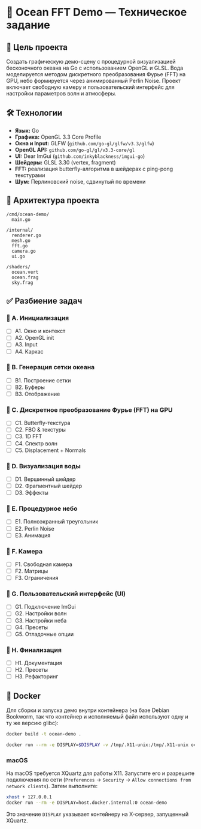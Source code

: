 # 🌊 Ocean FFT Demo — Техническое задание

## 🎯 Цель проекта

Создать графическую демо-сцену с процедурной визуализацией бесконочного океана на Go с использованием OpenGL и GLSL. Вода моделируется методом дискретного преобразования Фурье (FFT) на GPU, небо формируется через анимированный Perlin Noise. Проект включает свободную камеру и пользовательский интерфейс для настройки параметров волн и атмосферы.

## 🛠️ Технологии

- **Язык:** Go
- **Графика:** OpenGL 3.3 Core Profile
- **Окна и Input:** GLFW (`github.com/go-gl/glfw/v3.3/glfw`)
- **OpenGL API:** `github.com/go-gl/gl/v3.3-core/gl`
- **UI:** Dear ImGui (`github.com/inkyblackness/imgui-go`)
- **Шейдеры:** GLSL 3.30 (vertex, fragment)
- **FFT:** реализация butterfly-алгоритма в шейдерах с ping-pong текстурами
- **Шум:** Перлиновский noise, сдвинутый по времени

## 📁 Архитектура проекта

```
/cmd/ocean-demo/
  main.go

/internal/
  renderer.go
  mesh.go
  fft.go
  camera.go
  ui.go

/shaders/
  ocean.vert
  ocean.frag
  sky.frag
```

## ✅ Разбиение задач

### 🔹 A. Инициализация

- [ ] A1. Окно и контекст
- [ ] A2. OpenGL init
- [ ] A3. Input
- [ ] A4. Каркас

### 🔹 B. Генерация сетки океана

- [ ] B1. Построение сетки
- [ ] B2. Буферы
- [ ] B3. Отображение

### 🔹 C. Дискретное преобразование Фурье (FFT) на GPU

- [ ] C1. Butterfly-текстура
- [ ] C2. FBO & текстуры
- [ ] C3. 1D FFT
- [ ] C4. Спектр волн
- [ ] C5. Displacement + Normals

### 🔹 D. Визуализация воды

- [ ] D1. Вершинный шейдер
- [ ] D2. Фрагментный шейдер
- [ ] D3. Эффекты

### 🔹 E. Процедурное небо

- [ ] E1. Полноэкранный треугольник
- [ ] E2. Perlin Noise
- [ ] E3. Анимация

### 🔹 F. Камера

- [ ] F1. Свободная камера
- [ ] F2. Матрицы
- [ ] F3. Ограничения

### 🔹 G. Пользовательский интерфейс (UI)

- [ ] G1. Подключение ImGui
- [ ] G2. Настройки волн
- [ ] G3. Настройки неба
- [ ] G4. Пресеты
- [ ] G5. Отладочные опции

### 🔹 H. Финализация

- [ ] H1. Документация
- [ ] H2. Пресеты
- [ ] H3. Рефакторинг
## 🚢 Docker

Для сборки и запуска демо внутри контейнера (на базе Debian Bookworm, так что
контейнер и исполняемый файл используют одну и ту же версию glibc):

```bash
docker build -t ocean-demo .

docker run --rm -e DISPLAY=$DISPLAY -v /tmp/.X11-unix:/tmp/.X11-unix ocean-demo
```

### macOS

На macOS требуется XQuartz для работы X11. Запустите его и разрешите
подключения по сети (`Preferences` → `Security` → `Allow connections from
network clients`). Затем выполните:

```bash
xhost + 127.0.0.1
docker run --rm -e DISPLAY=host.docker.internal:0 ocean-demo
```

Это значение `DISPLAY` указывает контейнеру на X-сервер, запущенный XQuartz.

